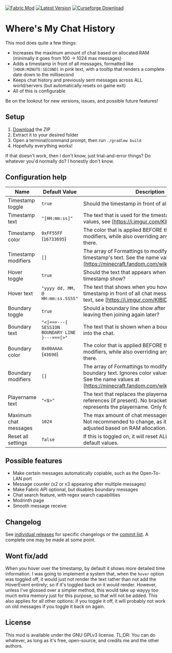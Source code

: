 [![Fabric Mod](https://img.shields.io/badge/modloader-fabric-informational)](https://fabricmc.net/use/)
[![Latest Version](https://img.shields.io/badge/version-1.4.4-brightgreen)](https://github.com/Giggitybyte/ServerChatHistory/releases)
[![Curseforge Download](https://bit.ly/33eX25e)](https://www.curseforge.com/minecraft/mc-mods/wmch)
# Where's My Chat History

This mod does quite a few things:
- Increases the maximum amount of chat based on allocated RAM (minimally it goes from 100 -> 1024 max messages)
- Adds a timestamp in front of all messages, formatted like `[HOUR:MINUTE:SECOND]` in pink text, with a tooltip that renders a complete date down to the millisecond
- Keeps chat history and previously sent messages across ALL world/servers (but automatically resets on game exit)
- All of this is configurable

Be on the lookout for new versions, issues, and possible future features!

## Setup

1. [Download](https://github.com/mrbuilder1961/WheresMyChatHistory/archive/refs/heads/1.18.x.zip) the ZIP
2. Extract it to your desired folder
3. Open a terminal/command prompt, then run `./gradlew build`
4. Hopefully everything works!

If that doesn't work, then I don't know, just trial-and-error things? Do whatever you'd normally do? I honestly don't know.

## Configuration help

| Name | Default Value | Description | Example | Lang Key |
|---|---|---|---|---|
| Timestamp toggle | `true` | Should the timestamp in front of all messages show? | `false` | text.wmch.time |
| Timestamp text | `"[HH:mm:ss]"` | The text that is used for the timestamp. To add time values, see [https://i.imgur.com/KlBIDWf.png]. | `"'TIME'- HH:mm"` | text.wmch.timeStr |
| Timestamp color | `0xFF55FF` (`16733695`) | The color that is applied BEFORE the timestamp modifiers, while also overriding any colors provided there. | `10743823` | text.wmch.timeColor |
| Timestamp modifiers | `[]` | The array of Formattings to modify the looks of the timestamp's text. See the name values at [https://minecraft.fandom.com/wiki/Formatting_codes]. | `["obfuscated"]` | text.wmch.timeFormatting |
| Hover toggle | `true` | Should the text that appears when you hover over the timestamp show? | `false` | text.wmch.hover |
| Hover text | `"yyyy dd, MM, @ HH:mm:ss.SSSS"` | The text that shows when you hover over the timestamp in front of all chat messages. For dynamic text, see [https://i.imgur.com/KlBIDWf.png]. | `"MM/DD/YYYY"` | text.wmch.hoverStr |
| Boundary toggle | `true` | Should a boundary line show after using chat and leaving then joining again later? | `false` | text.wmch.boundary |
| Boundary text | `"<]===---{ SESSION BOUNDARY LINE }---===[>"` | The text that is shown when a boundary line is inserted into the chat. | `"world/session barrier"` | text.wmch.boundaryStr |
| Boundary color | `0x00AAAA` (`43690`) | The color that is applied BEFORE the boundary modifiers, while also overriding any colors provided there. | `15732643` | text.wmch.boundaryColor |
| Boundary modifiers | `[]` | The array of Formattings to modify the looks of the boundary text. Ignores color values (Boundary color). See the name values at [https://minecraft.fandom.com/wiki/Formatting_codes]. | `["bold", "underline"]` | text.wmch.boundaryFormatting |
| Playername text | `"<$>"` | The text that replaces the playername in most references (if present). No brackets would be $; as $ represents the playername. Only for player messages. | `"[$]"` | text.wmch.nameStr |
| Maximum chat messages | `1024` | The max amount of chat messages allowed to render. Not recommended to change, as it's automatically adjusted based on RAM allocation. | `5237` | text.wmch.maxMsgs |
| Reset all settings | `false` | If this is toggled on, it will reset ALL options to their default values. | `true` | text.wmch.reset |

## Possible features

- Make certain messages automatically copiable, such as the Open-To-LAN port
- Message counter (x2 or x3 appearing after multiple messages)
- Make Fabric API optional, but disables boundary messages
- Chat search feature, with regex search capabilities
- Modrinth page
- Smooth message receive

## Changelog

See [individual releases](https://github.com/mrbuilder1961/WheresMyChatHistory/releases) for specific changelogs or the [commit list](https://github.com/mrbuilder1961/WheresMyChatHistory/commits/1.18.x). A complete one may be made at some point.

## Wont fix/add

When you hover over the timestamp, by default it shows more detailed time information.
I was going to implement a system that, when the `hover` option was toggled off, it would just not render
the text rather than not add the HoverEvent entirely; so if it's toggled back on it would render. However,
unless I've glossed over a simpler method, this would take up wayyy too much extra memory just for this purpose, so that will not be added.
This also applies for all other options: if you toggle it off, it will probably not work on old messages if you toggle it back on again.

## License
This mod is available under the GNU GPLv3 license. TL;DR: You can do whatever, as long as it's free, open-source, and credits me and the other authors.
